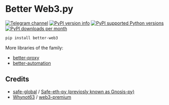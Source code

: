 # Better Web3.py
[![Telegram channel](https://img.shields.io/endpoint?url=https://runkit.io/damiankrawczyk/telegram-badge/branches/master?url=https://t.me/cum_insider)](https://t.me/cum_insider)
[![PyPI version info](https://img.shields.io/pypi/v/better-web3.svg)](https://pypi.python.org/pypi/better-web3)
[![PyPI supported Python versions](https://img.shields.io/pypi/pyversions/better-web3.svg)](https://pypi.python.org/pypi/better-web3)
[![PyPI downloads per month](https://img.shields.io/pypi/dm/better-web3.svg)](https://pypi.python.org/pypi/better-web3)

```bash
pip install better-web3
```

More libraries of the family:
- [better-proxy](https://github.com/alenkimov/better_proxy)
- [better-automation](https://github.com/alenkimov/better_automation)

## Credits
- [safe-global](https://github.com/safe-global) / [Safe-eth-py (previosly known as Gnosis-py)](https://github.com/safe-global/safe-eth-py)
- [Whynot63](https://github.com/Whynot63) / [web3-premium](https://github.com/Whynot63/web3-premium)
